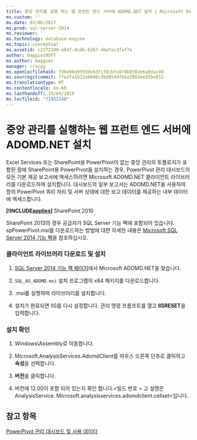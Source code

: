 ```yaml
---
title: 중앙 관리를 실행 하는 웹 프런트 엔드 서버에 ADOMD.NET 설치 | Microsoft Docs
ms.custom: ''
ms.date: 03/06/2017
ms.prod: sql-server-2014
ms.reviewer: ''
ms.technology: database-engine
ms.topic: conceptual
ms.assetid: c2372180-e847-4cdb-b267-4befac3faf7e
author: maggiesMSFT
ms.author: maggies
manager: craigg
ms.openlocfilehash: f36e00a9393dcbdf1f8cbfe878b8382e6a8dac9d
ms.sourcegitcommit: ffe2fa1b22e6040cdbd8544fb5a3083eed3be852
ms.translationtype: MT
ms.contentlocale: ko-KR
ms.lasthandoff: 10/04/2019
ms.locfileid: "71952148"
---
```

# <a name="install-adomdnet-on-web-front-end-servers-running-central-administration"></a>중앙 관리를 실행하는 웹 프런트 엔드 서버에 ADOMD.NET 설치
  Excel Services 또는 SharePoint용 PowerPivot이 없는 중앙 관리의 토폴로지가 포함된 팜에 SharePoint용 PowerPivot을 설치하는 경우, PowerPivot 관리 대시보드의 모든 기본 제공 보고서에 액세스하려면 Microsoft ADOMD.NET 클라이언트 라이브러리를 다운로드하여 설치합니다. 대시보드의 일부 보고서는 ADOMD.NET을 사용하여 팜의 PowerPivot 쿼리 처리 및 서버 상태에 대한 보고 데이터를 제공하는 내부 데이터에 액세스합니다.  
  
 **[!INCLUDE[applies](../../includes/applies-md.md)]**  SharePoint 2010  
  
 SharePoint 2013의 경우 공급자가 SQL Server 기능 팩에 포함되어 있습니다. spPowerPivot.msi를 다운로드하는 방법에 대한 자세한 내용은 [Microsoft SQL Server 2014 기능 팩](https://www.microsoft.com/download/details.aspx?id=35577)을 참조하십시오.  
  
### <a name="download-and-install-the-client-library"></a>클라이언트 라이브러리 다운로드 및 설치  
  
1.  [SQL Server 2014 기능 팩 페이지](https://go.microsoft.com/fwlink/?LinkID=296473)에서 Microsoft ADOMD.NET을 찾습니다.  
  
2.  `SQL_AS_ADOMD.msi` 설치 프로그램의 x64 패키지를 다운로드합니다.  
  
3.  .msi를 실행하여 라이브러리를 설치합니다.  
  
4.  설치가 완료되면 IIS를 다시 설정합니다. 관리 명령 프롬프트를 열고 **IISRESET**을 입력합니다.  
  
### <a name="verify-installation"></a>설치 확인  
  
1.  Windows\Assembly로 이동합니다.  
  
2.  Microsoft.AnalysisServices.AdomdClient를 마우스 오른쪽 단추로 클릭하고 **속성**을 선택합니다.  
  
3.  **버전**을 클릭합니다.  
  
4.  버전에 12.00이 포함 되어 있는지 확인 합니다.\<빌드 번호 > 고 설명은 AnalysisService. Microsoft.analysisservices.adomdclient.cellset<입니다.  
  
## <a name="see-also"></a>참고 항목  
 [PowerPivot 관리 대시보드 및 사용 데이터](https://docs.microsoft.com/analysis-services/power-pivot-sharepoint/power-pivot-management-dashboard-and-usage-data)  
  
  
